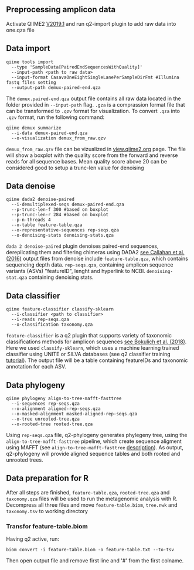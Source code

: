 ## Preprocessing amplicon data

Activate QIIME2 [V2019.1](https://docs.qiime2.org/2019.1/) and run q2-import plugin to add raw data into one.qza file

## Data import

```
qiime tools import 
  --type 'SampleData[PairedEndSequencesWithQuality]' 
  --input-path <path to raw data> 
  --input-format CasavaOneEightSingleLanePerSampleDirFmt #Illumina fastq files setting
  --output-path demux-paired-end.qza
```

The `demux.paired-end.qza` output file contains all raw data located in the folder provided in `--input-path` flag. `.gza` is a comprassion format
file that can be transformed to `.qzv` format for visualization. To convert `.qza` into `.qzv` format, run the following command:

```
qiime demux summarize 
  --i-data demux-paired-end.qza 
  --o-visualization demux_from_raw.qzv
```

`demux_from_raw.qzv` file can be vizualized in [view.qiime2.org](https://view.qiime2.org) page. The file will show a boxplot with the quality score
from the forward and reverse reads for all sequence bases. Mean quality score above 20 can be considered good to setup a trunc-len value for denoising

## Data denoise

```
qiime dada2 denoise-paired 
  --i-demultiplexed-seqs demux-paired-end.qza 
  --p-trunc-len-f 300 #based on boxplot
  --p-trunc-len-r 284 #based on boxplot
  --p-n-threads 4 
  --o-table feature-table.qza
  --o-representative-sequences rep-seqs.qza
  --o-denoising-stats denoising-stats.qza
```

`dada 2 denoise-paired` plugin denoises paired-end sequences, dereplicating them and filtering chimeras using DADA2 [see Callahan et al. (2016)](https://pubmed.ncbi.nlm.nih.gov/27214047/)
output files from denoise include `feature-table.qza`, which contains sequencing depth data. `rep-seqs.qza`, containing amplicon sequence variants (ASVs)
"featureID", lenght and hyperlink to NCBI. `denoising-stat.qza` containing denoising stats.

## Data classifier

```
qiime feature-classifier classify-sklearn 
  --i-classifier <path to classifier> 
  --i-reads rep-seqs.qza 
  --o-classification taxonomy.qza
```

`feature-classifier` is a q2 plugin that supports variety of taxonomic classifications methods for amplicon sequences [see Bokulich et al. (2018)](https://microbiomejournal.biomedcentral.com/articles/10.1186/s40168-018-0470-z).
Here we used `classify-sklearn`, which uses a machine learning trained classifier using UNITE or SILVA databases (see q2 classifier training [tutorial](https://docs.qiime2.org/2019.1/tutorials/feature-classifier/)). 
The output file will be a table containing featureIDs and taxonomic annotation for each ASV.

## Data phylogeny

```
qiime phylogeny align-to-tree-mafft-fasttree 
  --i-sequences rep-seqs.qza 
  --o-alignment aligned-rep-seqs.qza 
  --o-masked-alignment masked-aligned-rep-seqs.qza 
  --o-tree unrooted-tree.qza 
  --o-rooted-tree rooted-tree.qza
```
Using `rep-seqs.qza` file, q2-phylogeny generates phylegeny tree, using the `align-to-tree-mafft-fasttree` pipeline, which create sequence aligment using MAFFT (see `align-to-tree-mafft-fasttree` [description](https://docs.qiime2.org/2019.1/plugins/available/phylogeny/align-to-tree-mafft-fasttree/)).
As output, q2-phylogeny will provide aligned sequence tables and both rooted and unrooted trees.

## Data preparation for R

After all steps are finished, `feature-table.qza`, `rooted-tree.qza` and `taxonomy.qza` files will be used to run the metagenomic analysis with R. Decompress all
three files and move `feature-table.biom`, `tree.nwk` and `taxonomy.tsv` to working directory

### Transfor feature-table.biom

Having q2 active, run:

```
biom convert -i feature-table.biom -o feature-table.txt --to-tsv
```

Then open output file and remove first line and '#' from the first colname.

